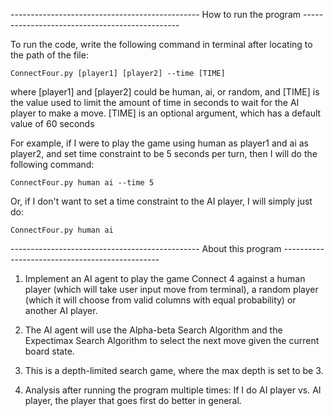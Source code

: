 -----------------------------------------------  How to run the program  -----------------------------------------------

To run the code, write the following command in terminal after locating to the path of the file:

    ConnectFour.py [player1] [player2] --time [TIME]

where [player1] and [player2] could be human, ai, or random, and [TIME] is the value used to limit the amount of time in seconds to wait for the AI player to make a move. [TIME] is an optional argument, which has a default value of 60 seconds

For example, if I were to play the game using human as player1 and ai as player2, and set time constraint to be 5 seconds per turn, then I will do the following command:

    ConnectFour.py human ai --time 5
    
Or, if I don't want to set a time constraint to the AI player, I will simply just do:

    ConnectFour.py human ai
    
-----------------------------------------------  About this program  -----------------------------------------------

1. Implement an AI agent to play the game Connect 4 against a human player (which will take user input move from terminal), a random player (which it will choose from valid columns with equal probability) or another AI player. 

2. The AI agent will use the Alpha-beta Search Algorithm and the Expectimax Search Algorithm to select the next move given the current board state. 

3. This is a depth-limited search game, where the max depth is set to be 3.

4. Analysis after running the program multiple times: If I do AI player vs. AI player, the player that goes first do better in general.

